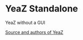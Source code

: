 # YeaZ Standalone

YeaZ without a GUI

[Source and authors of YeaZ](https://github.com/lpbsscientist/YeaZ-GUI)
